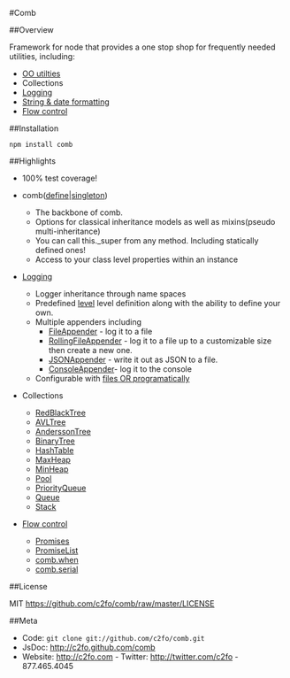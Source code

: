 #Comb
                                                                                                                                             
                                                                                                                                                    
##Overview                                                                                                                                         
                                                                                                                                                    
Framework for node that provides a one stop shop for frequently needed utilities, including:                                                       
                                                                                                                                                   
* [OO utilties](http://c2fo.github.com/comb/define.html)                                                                                                                     
* Collections                                                                                                                                      
* [Logging](http://c2fo.github.com/comb/logging.html)                                                                                                                        
* [String &amp; date formatting](http://c2fo.github.com/comb/utilities)                                                                                                      
* [Flow control](http://c2fo.github.com/comb/promise.html)                                                                                                                   
                                                                                                                                                   
                                                                                                                                                    
##Installation                                                                                                                                     
                                                                                                                                                    
`npm install comb`                                                                                                                                 
                                                                                                                                                    
##Highlights                                                                                                                                       
                                                                                                                                                    
* 100% test coverage!                                                                                                                              
* comb([define](http://c2fo.github.com/comb/comb.html#.define)|[singleton](http://c2fo.github.com/comb/comb.html#.singleton))                                                                          
  * The backbone of comb.                                                                                                                          
  * Options for classical inheritance models as well as mixins(pseudo multi-inheritance)                                                           
  * You can call this._super from any method. Including statically defined ones!                                                                   
  * Access to your class level properties within an instance                                                                                       
* [Logging](http://c2fo.github.com/comb/logging.html)                                                                                                                                         
  * Logger inheritance through name spaces                                                                                                         
  * Predefined [level](http://c2fo.github.com/comb/comb_logging_Level.html) level definition along with the ability to define your own.                                      
  * Multiple appenders including                                                                                                                   
     * [FileAppender](http://c2fo.github.com/comb/comb_logging_appenders_FileAppender.html) - log it to a file                                                               
     * [RollingFileAppender](http://c2fo.github.com/comb/comb_logging_appenders_RollingFileAppender.html) - log it to a file up to a customizable size then create a new one.
     * [JSONAppender](http://c2fo.github.com/comb/comb_logging_appenders_JSONAppender.html) - write it out as JSON to a file.                                                
     * [ConsoleAppender](http://c2fo.github.com/comb/comb_logging_appenders_ConsoleAppender.html)- log it to the console                                                     
  * Configurable with [files OR programatically](http://c2fo.github.com/comb/comb_logger.html#.configure)                                                                    
* Collections                                                                                                                                      
  * [RedBlackTree](http://c2fo.github.com/comb/comb_collections_RedBlackTree.html)                                                                                           
  * [AVLTree](http://c2fo.github.com/comb/comb_collections_AVLTree.html)                                                                                                     
  * [AnderssonTree](.http://c2fo.github.com/combcomb_collections_AnderssonTree.html)                                                                                         
  * [BinaryTree](http://c2fo.github.com/comb/comb_collections_BinaryTree.html)                                                                                               
  * [HashTable](http://c2fo.github.com/comb/comb_collections_HashTable.html)                                                                                                 
  * [MaxHeap](http://c2fo.github.com/comb/comb_collections_MaxHeap.html)                                                                                                     
  * [MinHeap](http://c2fo.github.com/comb/comb_collections_MinHeap.html)                                                                                                     
  * [Pool](http://c2fo.github.com/comb/comb_collections_Pool.html)                                                                                                           
  * [PriorityQueue](http://c2fo.github.com/comb/comb_collections_PriorityQueue.html)                                                                                         
  * [Queue](http://c2fo.github.com/comb/comb_collections_Queue.html)                                                                                                         
  * [Stack](http://c2fo.github.com/comb/comb_collections_Stack.html)                                                                                                         
                                                                                                                                                    
* [Flow control](http://c2fo.github.com/comb/promise.html)                                                                                                                   
  * [Promises](http://c2fo.github.com/comb/comb_Promise.html)                                                                                                                
  * [PromiseList](http://c2fo.github.com/comb/comb_PromiseList.html)                                                                                                         
  * [comb.when](http://c2fo.github.com/comb/comb.html#.when)                                                                                                                 
  * [comb.serial](http://c2fo.github.com/comb/comb.html#.serial)                                                                                                             
                                                                                                                                                    
##License


MIT <https://github.com/c2fo/comb/raw/master/LICENSE>

##Meta

* Code: `git clone git://github.com/c2fo/comb.git`
* JsDoc: <http://c2fo.github.com/comb>
* Website:  <http://c2fo.com> - Twitter: <http://twitter.com/c2fo> - 877.465.4045

